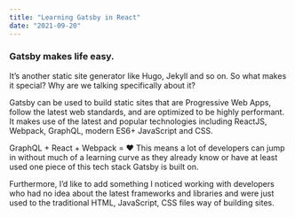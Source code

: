 ```yaml
---
title: "Learning Gatsby in React"
date: "2021-09-20"
---
```


### Gatsby makes life easy.

It’s another static site generator like Hugo, Jekyll and so on. So what makes it special? Why are we talking specifically about it?

Gatsby can be used to build static sites that are Progressive Web Apps, follow the latest web standards, and are optimized to be highly performant. It makes use of the latest and popular technologies including ReactJS, Webpack, GraphQL, modern ES6+ JavaScript and CSS.

GraphQL + React + Webpack = ❤
This means a lot of developers can jump in without much of a learning curve as they already know or have at least used one piece of this tech stack Gatsby is built on.

Furthermore, I’d like to add something I noticed working with developers who had no idea about the latest frameworks and libraries and were just used to the traditional HTML, JavaScript, CSS files way of building sites.
